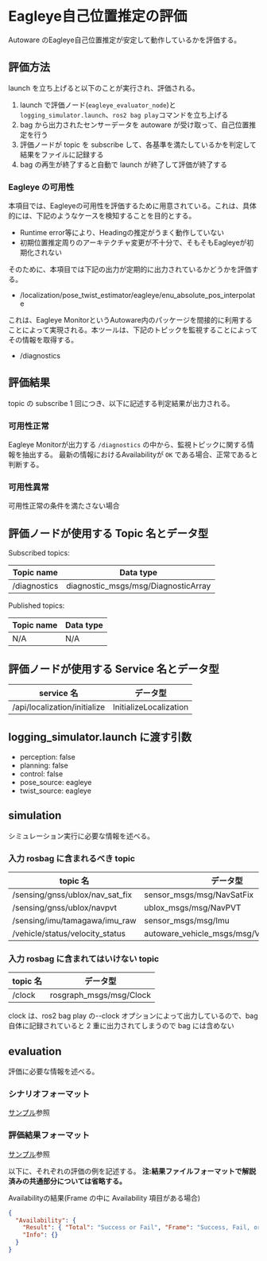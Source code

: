 # Eagleye自己位置推定の評価

Autoware のEagleye自己位置推定が安定して動作しているかを評価する。

## 評価方法

launch を立ち上げると以下のことが実行され、評価される。

1. launch で評価ノード(`eagleye_evaluator_node`)と `logging_simulator.launch`、`ros2 bag play`コマンドを立ち上げる
2. bag から出力されたセンサーデータを autoware が受け取って、自己位置推定を行う
3. 評価ノードが topic を subscribe して、各基準を満たしているかを判定して結果をファイルに記録する
4. bag の再生が終了すると自動で launch が終了して評価が終了する

### Eagleye の可用性

本項目では、Eagleyeの可用性を評価するために用意されている。これは、具体的には、下記のようなケースを検知することを目的とする。

- Runtime error等により、Headingの推定がうまく動作していない
- 初期位置推定周りのアーキテクチャ変更が不十分で、そもそもEagleyeが初期化されない

そのために、本項目では下記の出力が定期的に出力されているかどうかを評価する。

- /localization/pose_twist_estimator/eagleye/enu_absolute_pos_interpolate

これは、Eagleye MonitorというAutoware内のパッケージを間接的に利用することによって実現される。本ツールは、下記のトピックを監視することによってその情報を取得する。

- /diagnostics

## 評価結果

topic の subscribe 1 回につき、以下に記述する判定結果が出力される。

### 可用性正常

Eagleye Monitorが出力する `/diagnostics` の中から、監視トピックに関する情報を抽出する。
最新の情報におけるAvailabilityが `OK` である場合、正常であると判断する。

### 可用性異常

可用性正常の条件を満たさない場合

## 評価ノードが使用する Topic 名とデータ型

Subscribed topics:

| Topic name   | Data type                           |
| ------------ | ----------------------------------- |
| /diagnostics | diagnostic_msgs/msg/DiagnosticArray |

Published topics:

| Topic name | Data type |
| ---------- | --------- |
| N/A        | N/A       |

## 評価ノードが使用する Service 名とデータ型

| service 名                   | データ型               |
| ---------------------------- | ---------------------- |
| /api/localization/initialize | InitializeLocalization |

## logging_simulator.launch に渡す引数

- perception: false
- planning: false
- control: false
- pose_source: eagleye
- twist_source: eagleye

## simulation

シミュレーション実行に必要な情報を述べる。

### 入力 rosbag に含まれるべき topic

| topic 名                        | データ型                                 |
| ------------------------------- | ---------------------------------------- |
| /sensing/gnss/ublox/nav_sat_fix | sensor_msgs/msg/NavSatFix                |
| /sensing/gnss/ublox/navpvt      | ublox_msgs/msg/NavPVT                    |
| /sensing/imu/tamagawa/imu_raw   | sensor_msgs/msg/Imu                      |
| /vehicle/status/velocity_status | autoware_vehicle_msgs/msg/VelocityReport |

### 入力 rosbag に含まれてはいけない topic

| topic 名 | データ型                |
| -------- | ----------------------- |
| /clock   | rosgraph_msgs/msg/Clock |

clock は、ros2 bag play の--clock オプションによって出力しているので、bag 自体に記録されていると 2 重に出力されてしまうので bag には含めない

## evaluation

評価に必要な情報を述べる。

### シナリオフォーマット

[サンプル](https://github.com/tier4/driving_log_replayer_v2/blob/develop/sample/eagleye/scenario.yaml)参照

### 評価結果フォーマット

[サンプル](https://github.com/tier4/driving_log_replayer_v2/blob/develop/sample/eagleye/result.json)参照

以下に、それぞれの評価の例を記述する。
**注:結果ファイルフォーマットで解説済みの共通部分については省略する。**

Availabilityの結果(Frame の中に Availability 項目がある場合)

```json
{
  "Availability": {
    "Result": { "Total": "Success or Fail", "Frame": "Success, Fail, or Warn" },
    "Info": {}
  }
}
```

